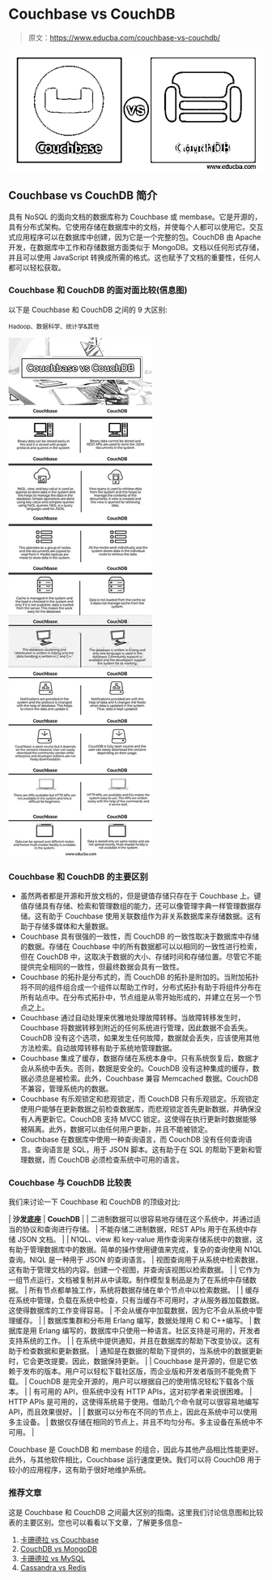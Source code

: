 # Couchbase vs CouchDB

> 原文：<https://www.educba.com/couchbase-vs-couchdb/>

![Couchbase vs CouchDB](img/0fba9b6bfff5e7a74d5796ef8181a7e7.png)



## Couchbase vs CouchDB 简介

具有 NoSQL 的面向文档的数据库称为 Couchbase 或 membase。它是开源的，具有分布式架构。它使用存储在数据库中的文档，并使每个人都可以使用它。交互式应用程序可以在数据库中创建，因为它是一个完整的包。CouchDB 由 Apache 开发，在数据库中工作和存储数据方面类似于 MongoDB。文档以任何形式存储，并且可以使用 JavaScript 转换成所需的格式。这也赋予了文档的重要性，任何人都可以轻松获取。

### Couchbase 和 CouchDB 的面对面比较(信息图)

以下是 Couchbase 和 CouchDB 之间的 9 大区别:

<small>Hadoop、数据科学、统计学&其他</small>

![Couchbase-vs-CouchDB-info](img/eca89ba94765bdc88fcca2a7a4ed3b71.png)



### Couchbase 和 CouchDB 的主要区别

*   虽然两者都是开源和开放文档的，但是键值存储只存在于 Couchbase 上。键值存储具有存储、检索和管理数组的能力，还可以像管理字典一样管理数据存储。这有助于 Couchbase 使用关联数组作为非关系数据库来存储数据。这有助于存储多媒体和大量数据。
*   Couchbase 具有很强的一致性，而 CouchDB 的一致性取决于数据库中存储的数据。存储在 Couchbase 中的所有数据都可以以相同的一致性进行检索，但在 CouchDB 中，这取决于数据的大小、存储时间和存储位置。尽管它不能提供完全相同的一致性，但最终数据会具有一致性。
*   Couchbase 的拓扑是分布式的，而 CouchDB 的拓扑是附加的。当附加拓扑将不同的组件组合成一个组件以帮助工作时，分布式拓扑有助于将组件分布在所有站点中。在分布式拓扑中，节点组是从零开始形成的，并建立在另一个节点之上。
*   Couchbase 通过自动处理来优雅地处理故障转移。当故障转移发生时，Couchbase 将数据转移到附近的任何系统进行管理，因此数据不会丢失。CouchDB 没有这个选项，如果发生任何故障，数据就会丢失，应该使用其他方法检索。自动故障转移有助于系统地管理数据。
*   Couchbase 集成了缓存，数据存储在系统本身中。只有系统恢复后，数据才会从系统中丢失。否则，数据是安全的。CouchDB 没有这种集成的缓存，数据必须总是被检索。此外，Couchbase 兼容 Memcached 数据。CouchDB 不兼容，管理系统内的数据。
*   Couchbase 有乐观锁定和悲观锁定，而 CouchDB 只有乐观锁定。乐观锁定使用户能够在更新数据之前检查数据库，而悲观锁定首先更新数据，并确保没有人再更新它。CouchDB 支持 MVCC 锁定。这使得在执行更新时数据能够被隔离。此外，数据可以由任何用户更新，并且不能被锁定。
*   Couchbase 在数据库中使用一种查询语言，而 CouchDB 没有任何查询语言。查询语言是 SQL，用于 JSON 脚本。这有助于在 SQL 的帮助下更新和管理数据，而 CouchDB 必须检查系统中可用的语言。

### Couchbase 与 CouchDB 比较表

我们来讨论一下 Couchbase 和 CouchDB 的顶级对比:

| **沙发底座** | **CouchDB** |
| 二进制数据可以很容易地存储在这个系统中，并通过适当的协议和查询进行存储。 | 不能存储二进制数据，REST APIs 用于在系统中存储 JSON 文档。 |
| N1QL、view 和 key-value 用作查询来存储系统中的数据，这有助于管理数据库中的数据。简单的操作使用键值来完成，复杂的查询使用 N1QL 查询。NIQL 是一种用于 JSON 的查询语言。 | 视图查询用于从系统中检索数据，这有助于管理文档的内容。创建一个视图，并查询该视图以检索数据。 |
| 它作为一组节点运行，文档被复制并从中读取。制作模型复制品是为了在系统中存储数据。 | 所有节点都单独工作，系统将数据存储在单个节点中以检索数据。 |
| 缓存在系统中管理，负载在系统中检查，只有当缓存不可用时，才从服务器加载数据。这使得数据库的工作变得容易。 | 不会从缓存中加载数据，因为它不会从系统中管理缓存。 |
| 数据库集群和分布用 Erlang 编写，数据处理用 C 和 C++编写。 | 数据库是用 Erlang 编写的，数据库中只使用一种语言。社区支持是可用的，开发者支持系统的工作。 |
| 在系统中提供通知，并且在数据库的帮助下改变协议。这有助于检查数据和更新数据。 | 通知是在数据的帮助下提供的，当系统中的数据更新时，它会更改提要。因此，数据保持更新。 |
| Couchbase 是开源的，但是它依赖于发布的版本。用户可以轻松下载社区版，而企业版和开发者版则不能免费下载。 | CouchDB 是完全开源的，用户可以根据自己的使用情况轻松下载各个版本。 |
| 有可用的 API，但系统中没有 HTTP APIs，这对初学者来说很困难。 | HTTP APIs 是可用的，这使得系统易于使用。借助几个命令就可以很容易地编写 API，而且效果很好。 |
| 数据可以分布在不同的节点上，因此在系统中可以使用多主设备。 | 数据仅存储在相同的节点上，并且不均匀分布。多主设备在系统中不可用。 |

Couchbase 是 CouchDB 和 membase 的组合，因此与其他产品相比性能更好。此外，与其他软件相比，Couchbase 运行速度更快。我们可以将 CouchDB 用于较小的应用程序，这有助于很好地维护系统。

### 推荐文章

这是 Couchbase 和 CouchDB 之间最大区别的指南。这里我们讨论信息图和比较表的主要区别。您也可以看看以下文章，了解更多信息–

1.  [卡珊德拉 vs Couchbase](https://www.educba.com/cassandra-vs-couchbase/)
2.  [CouchDB vs MongoDB](https://www.educba.com/couchdb-vs-mongodb/)
3.  [卡珊德拉 vs MySQL](https://www.educba.com/cassandra-vs-mysql/)
4.  [Cassandra vs Redis](https://www.educba.com/cassandra-vs-redis/)





